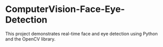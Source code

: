 # ComputerVision-Face-Eye-Detection
This project demonstrates real-time face and eye detection using Python and the OpenCV library.
